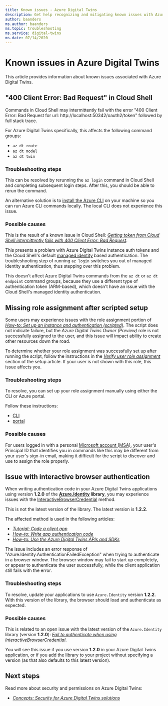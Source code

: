 ```yaml
---
title: Known issues - Azure Digital Twins
description: Get help recognizing and mitigating known issues with Azure Digital Twins.
author: baanders
ms.author: baanders
ms.topic: troubleshooting
ms.service: digital-twins
ms.date: 07/14/2020
---
```


# Known issues in Azure Digital Twins

This article provides information about known issues associated with Azure Digital Twins.

## "400 Client Error: Bad Request" in Cloud Shell

Commands in Cloud Shell may intermittently fail with the error "400 Client Error: Bad Request for url: http://localhost:50342/oauth2/token" followed by full stack trace.

For Azure Digital Twins specifically, this affects the following command groups:
* `az dt route`
* `az dt model`
* `az dt twin`

### Troubleshooting steps

This can be resolved by rerunning the `az login` command in Cloud Shell and completing subsequent login steps. After this, you should be able to rerun the command.

An alternative solution is to [install the Azure CLI](/cli/azure/install-azure-cli?view=azure-cli-latest) on your machine so you can run Azure CLI commands locally. The local CLI does not experience this issue.

### Possible causes

This is the result of a known issue in Cloud Shell: [*Getting token from Cloud Shell intermittently fails with 400 Client Error: Bad Request*](https://github.com/Azure/azure-cli/issues/11749).

This presents a problem with Azure Digital Twins instance auth tokens and the Cloud Shell's default [managed identity](../active-directory/managed-identities-azure-resources/overview.md) based authentication. The troubleshooting step of running `az login` switches you out of managed identity authentication, thus stepping over this problem.

This doesn't affect Azure Digital Twins commands from the `az dt` or `az dt endpoint` command groups, because they use a different type of authentication token (ARM-based), which doesn't have an issue with the Cloud Shell's managed identity authentication.

## Missing role assignment after scripted setup

Some users may experience issues with the role assignment portion of [*How-to: Set up an instance and authentication (scripted)*](how-to-set-up-instance-scripted.md). The script does not indicate failure, but the *Azure Digital Twins Owner (Preview)* role is not successfully assigned to the user, and this issue will impact ability to create other resources down the road.

To determine whether your role assignment was successfully set up after running the script, follow the instructions in the [*Verify user role assignment*](how-to-set-up-instance-scripted.md#verify-user-role-assignment) section of the setup article. If your user is not shown with this role, this issue affects you.

### Troubleshooting steps

To resolve, you can set up your role assignment manually using either the CLI or Azure portal. 

Follow these instructions:
* [CLI](how-to-set-up-instance-cli.md#set-up-user-access-permissions)
* [portal](how-to-set-up-instance-portal.md#set-up-user-access-permissions)

### Possible causes

For users logged in with a personal [Microsoft account (MSA)](https://account.microsoft.com/account), your user's Principal ID that identifies you in commands like this may be different from your user's sign-in email, making it difficult for the script to discover and use to assign the role properly.

## Issue with interactive browser authentication

When writing authentication code in your Azure Digital Twins applications using version **1.2.0** of the **[Azure.Identity](/dotnet/api/azure.identity?view=azure-dotnet) library**, you may experience issues with the [InteractiveBrowserCredential](/dotnet/api/azure.identity.interactivebrowsercredential?view=azure-dotnet) method.

This is not the latest version of the library. The latest version is **1.2.2**.

The affected method is used in the following articles: 
* [*Tutorial: Code a client app*](tutorial-code.md)
* [*How-to: Write app authentication code*](how-to-authenticate-client.md)
* [*How-to: Use the Azure Digital Twins APIs and SDKs*](how-to-use-apis-sdks.md)

The issue includes an error response of "Azure.Identity.AuthenticationFailedException" when trying to authenticate in a browser window. The browser window may fail to start up completely, or appear to authenticate the user successfully, while the client application still fails with the error.

### Troubleshooting steps

To resolve, update your applications to use `Azure.Identity` version **1.2.2**. With this version of the library, the browser should load and authenticate as expected.

### Possible causes

This is related to an open issue with the latest version of the `Azure.Identity` library (version **1.2.0**): [*Fail to authenticate when using InteractiveBrowserCredential*](https://github.com/Azure/azure-sdk-for-net/issues/13940).

You will see this issue if you use version **1.2.0** in your Azure Digital Twins application, or if you add the library to your project without specifying a version (as that also defaults to this latest version).

## Next steps

Read more about security and permissions on Azure Digital Twins:
* [*Concepts: Security for Azure Digital Twins solutions*](concepts-security.md)